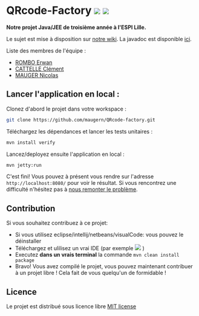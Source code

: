 ﻿# QRcode-Factory [![][travis img]][travis] [![][license img]][license]

**Notre projet Java/JEE de troisième année à l'ESPI Lille.**

Le sujet est mise à disposition sur [notre wiki](https://github.com/maugern/QRcode-factory/wiki/Sujet-du-projet-Java-JEE).
La javadoc est disponible [ici](https://maugern.github.io/QRcode-factory/).

Liste des membres de l'équipe :
- [ROMBO Erwan](https://github.com/BBorombo)
- [CATTELLE Clément](https://github.com/komanokami)
- [MAUGER Nicolas](https://github.com/maugern)

## Lancer l'application en local :

Clonez d'abord le projet dans votre workspace :
```sh
git clone https://github.com/maugern/QRcode-factory.git
```

Téléchargez les dépendances et lancer les tests unitaires :
```sh
mvn install verify
```

Lancez/deployez ensuite l'application en local :
```sh
mvn jetty:run
```
C'est fini! Vous pouvez à présent vous rendre sur l'adresse ```http://localhost:8080/``` pour voir le résultat.
Si vous rencontrez une difficulté n'hésitez pas à [nous remonter le problème](https://github.com/maugern/QRcode-factory/issues).

## Contribution
Si vous souhaitez contribuez à ce projet:
- Si vous utilisez eclipse/intellij/netbeans/visualCode: vous pouvez le déinstaller
- Téléchargez et ulilisez un vrai IDE (par exemple [![][spacemacs img]][spacemacs] )
- Executez **dans un vrais terminal** la commande ```mvn clean install package```
- Bravo! Vous avez compilé le projet, vous pouvez maintenant contribuer à un projet libre ! Cela fait de vous quelqu'un de formidable !

## Licence
Le projet est distribué sous licence libre [MIT license](https://opensource.org/licenses/MIT)

[travis]:https://travis-ci.org/maugern/QRcode-factory
[travis img]:https://travis-ci.org/maugern/QRcode-factory.svg?branch=master
[license]:https://github.com/maugern/QRcode-factory/blob/master/LICENSE
[license img]:https://img.shields.io/github/license/mashape/apistatus.svg?maxAge=2592000
[spacemacs img]:https://cdn.rawgit.com/syl20bnr/spacemacs/442d025779da2f62fc86c2082703697714db6514/assets/spacemacs-badge.svg
[spacemacs]:http://spacemacs.org
